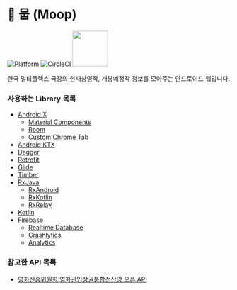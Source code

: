 # :movie_camera: 뭅 (Moop)

[![Platform](http://img.shields.io/badge/platform-android-green.svg?style=flat)](https://developer.android.com)
[![CircleCI](https://circleci.com/gh/fornewid/Moop-Android.svg?style=svg)](https://circleci.com/gh/fornewid/Moop-Android)
<a href='https://play.google.com/store/apps/details?id=soup.movie'><img width="80px" src='https://play.google.com/intl/en/badges/images/generic/ko_badge_web_generic.png'/></a>

한국 멀티플렉스 극장의 현재상영작, 개봉예정작 정보를 모아주는 안드로이드 앱입니다.

### 사용하는 Library 목록

- [Android X](https://developer.android.com/topic/libraries/support-library/androidx-overview)
  - [Material Components](https://github.com/material-components/material-components-android)
  - [Room](https://developer.android.com/topic/libraries/architecture/room)
  - [Custom Chrome Tab]()
- [Android KTX](https://developer.android.com/kotlin/ktx)
- [Dagger]()
- [Retrofit]()
- [Glide]()
- [Timber]()
- [RxJava]()
  - [RxAndroid]()
  - [RxKotlin]()
  - [RxRelay]()
- [Kotlin]()
- [Firebase]()
  - [Realtime Database]()
  - [Crashlytics]()
  - [Analytics]()

### 참고한 API 목록

- [영화진흥위원회 영화관입장권통합전산망 오픈 API](http://www.kobis.or.kr/kobisopenapi/homepg/apiservice/searchServiceInfo.do)

